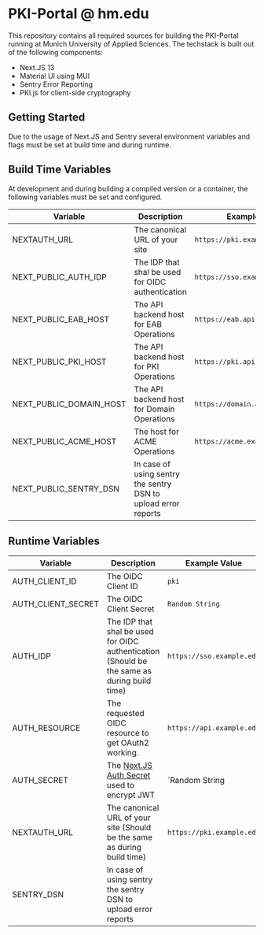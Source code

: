 # PKI-Portal @ hm.edu

This repository contains all required sources for building the PKI-Portal running at Munich University of Applied Sciences.
The techstack is built out of the following components:

 - Next.JS 13
 - Material UI using MUI
 - Sentry Error Reporting
 - PKI.js for client-side cryptography

## Getting Started

Due to the usage of Next.JS and Sentry several environment variables and flags must be set at build time and during runtime.

## Build Time Variables

At development and during building a compiled version or a container, the following variables must be set and configured.

| Variable                | Description                                                    | Example Value                    |
| ----------------------- | -------------------------------------------------------------- | -------------------------------- |
| NEXTAUTH_URL            | The canonical URL of your site                                 | `https://pki.example.edu`        |
| NEXT_PUBLIC_AUTH_IDP    | The IDP that shal be used for OIDC authentication              | `https://sso.example.edu`        |
| NEXT_PUBLIC_EAB_HOST    | The API backend host for EAB Operations                        | `https://eab.api.example.edu`    |
| NEXT_PUBLIC_PKI_HOST    | The API backend host for PKI Operations                        | `https://pki.api.example.edu`    |
| NEXT_PUBLIC_DOMAIN_HOST | The API backend host for Domain Operations                     | `https://domain.api.example.edu` |
| NEXT_PUBLIC_ACME_HOST   | The host for ACME Operations                                   | `https://acme.example.edu`       |
| NEXT_PUBLIC_SENTRY_DSN  | In case of using sentry the sentry DSN to upload error reports |                                  |

## Runtime Variables

| Variable           | Description                                                                                          | Example Value             |
| ------------------ | ---------------------------------------------------------------------------------------------------- | ------------------------- |
| AUTH_CLIENT_ID     | The OIDC Client ID                                                                                   | `pki`                     |
| AUTH_CLIENT_SECRET | The OIDC Client Secret                                                                               | `Random String`           |
| AUTH_IDP           | The IDP that shal be used for OIDC authentication (Should be the same as during build time)          | `https://sso.example.edu` |
| AUTH_RESOURCE      | The requested OIDC resource to get OAuth2 working.                                                   | `https://api.example.edu` |
| AUTH_SECRET        | The [Next.JS Auth Secret](https://next-auth.js.org/configuration/options#secret) used to encrypt JWT | `Random String            |
| NEXTAUTH_URL       | The canonical URL of your site (Should be the same as during build time)                             | `https://pki.example.edu` |
| SENTRY_DSN         | In case of using sentry the sentry DSN to upload error reports                                       |                           |